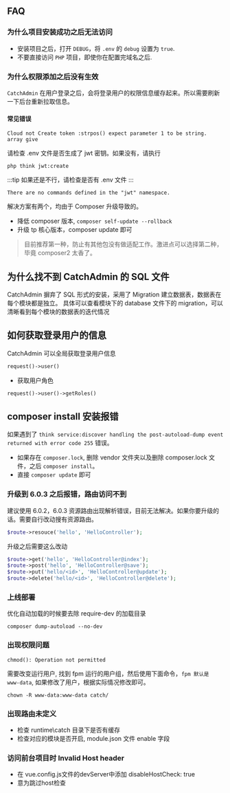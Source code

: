 ## FAQ
### 为什么项目安装成功之后无法访问
  - 安装项目之后，打开 `DEBUG`，将 `.env` 的 `debug` 设置为 `true`.
  - 不要直接访问 `PHP` 项目，即使你在配置完域名之后.

### 为什么权限添加之后没有生效
`CatchAdmin` 在用户登录之后，会将登录用户的权限信息缓存起来。所以需要刷新一下后台重新拉取信息。


#### 常见错误
```
Cloud not Create token :strpos() expect parameter 1 to be string. array give
```
请检查 .env 文件是否生成了 jwt 密钥。如果没有，请执行
```shell
php think jwt:create
```
:::tip
如果还是不行，请检查是否有 .env 文件
:::

```
There are no commands defined in the "jwt" namespace.
```
解决方案有两个，均由于 Composer 升级导致的。
- 降低 composer 版本, `composer self-update --rollback`
- 升级 tp 核心版本，composer update 即可
> 目前推荐第一种，防止有其他包没有做适配工作。激进点可以选择第二种，毕竟 composer2 太香了。
  
## 为什么找不到 CatchAdmin 的 SQL 文件
CatchAdmin 摒弃了 SQL 形式的安装，采用了 Migration 建立数据表，数据表在每个模块都是独立。
具体可以查看模块下的 database 文件下的 migration，可以清晰看到每个模块的数据表的迭代情况

## 如何获取登录用户的信息
CatchAdmin 可以全局获取登录用户信息
```php
request()->user()
```
- 获取用户角色
```php
request()->user()->getRoles()
```

## composer install 安装报错
如果遇到了 `think service:discover handling the post-autoload-dump event returned with error code 255` 错误。
- 如果存在 `composer.lock`, 删除 vendor 文件夹以及删除 composer.lock 文件，之后 `composer install`。
- 直接 `composer update` 即可

### 升级到 6.0.3 之后报错，路由访问不到
建议使用 6.0.2，6.0.3 资源路由出现解析错误，目前无法解决。如果你要升级的话。需要自行改动搜有资源路由。
```php
$route->resouce('hello', 'HelloController');
```
升级之后需要这么改动
```php
$route->get('hello', 'HelloController@index');
$route->post('hello', 'HelloController@save');
$route->put('hello/<id>', 'HelloController@update');
$route->delete('hello/<id>', 'HelloController@delete');
```


### 上线部署
优化自动加载的时候要去除 require-dev 的加载目录
```
composer dump-autoload --no-dev
```
### 出现权限问题
```shell
chmod(): Operation not permitted
```
需要改变运行用户, 找到 fpm 运行的用户组，然后使用下面命令，`fpm 默认是 www-data`, 如果修改了用户，根据实际情况修改即可。
```shell
chown -R www-data:www-data catch/
```

### 出现路由未定义
- 检查 runtime\catch 目录下是否有缓存
- 检查对应的模块是否开启, module.json 文件 enable 字段

### 访问前台项目时 Invalid Host header
- 在 vue.config.js文件的devServer中添加   disableHostCheck: true
- 意为跳过host检查
